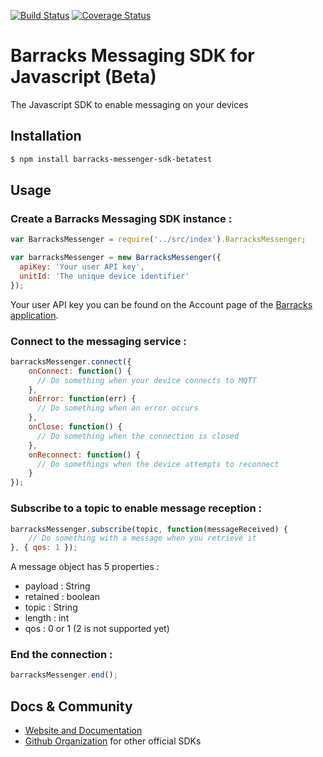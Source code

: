 [![Build Status](https://travis-ci.org/barracksiot/messenger-javascript-client.svg?branch=BO-1117)](https://travis-ci.org/barracksiot/messenger-javascript-client) [![Coverage Status](https://coveralls.io/repos/github/barracksiot/messenger-javascript-client/badge.svg?branch=BO-1117)](https://coveralls.io/github/barracksiot/messenger-javascript-client?branch=BO-1117)

# Barracks Messaging SDK for Javascript (Beta)

The Javascript SDK to enable messaging on your devices

## Installation

```bash
$ npm install barracks-messenger-sdk-betatest
```

## Usage

### Create a Barracks Messaging SDK instance :

```js
var BarracksMessenger = require('../src/index').BarracksMessenger;

var barracksMessenger = new BarracksMessenger({
  apiKey: 'Your user API key',
  unitId: 'The unique device identifier'
});
```
Your user API key you can be found on the Account page of the [Barracks application](https://app.barracks.io/).

### Connect to the messaging service :
```js
barracksMessenger.connect({
    onConnect: function() {
      // Do something when your device connects to MQTT
    },
    onError: function(err) {
      // Do something when an error occurs
    },
    onClose: function() {
      // Do something when the connection is closed
    },
    onReconnect: function() {
      // Do somethings when the device attempts to reconnect
    }
});
```

### Subscribe to a topic to enable message reception :
```js
barracksMessenger.subscribe(topic, function(messageReceived) {
    // Do something with a message when you retrieve it
}, { qos: 1 });
```

A message object has 5 properties : 
* payload  : String
* retained : boolean
* topic    : String
* length   : int
* qos      : 0 or 1 (2 is not supported yet)

### End the connection :

```js
barracksMessenger.end();
```

## Docs & Community

* [Website and Documentation](https://barracks.io/)
* [Github Organization](https://github.com/barracksiot) for other official SDKs